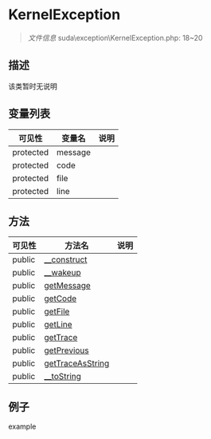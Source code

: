#  KernelException 

> *文件信息* suda\exception\KernelException.php: 18~20





## 描述



该类暂时无说明
 
## 变量列表
| 可见性 |  变量名   | 说明 |
|--------|----|------|
 | protected    | message | | 
 | protected    | code | | 
 | protected    | file | | 
 | protected    | line | | 
## 方法

 
| 可见性 | 方法名 | 说明 |
|--------|-------|------|
 |  public  |[__construct](KernelException/__construct.md) |  |
 |  public  |[__wakeup](KernelException/__wakeup.md) |  |
 |  public  |[getMessage](KernelException/getMessage.md) |  |
 |  public  |[getCode](KernelException/getCode.md) |  |
 |  public  |[getFile](KernelException/getFile.md) |  |
 |  public  |[getLine](KernelException/getLine.md) |  |
 |  public  |[getTrace](KernelException/getTrace.md) |  |
 |  public  |[getPrevious](KernelException/getPrevious.md) |  |
 |  public  |[getTraceAsString](KernelException/getTraceAsString.md) |  |
 |  public  |[__toString](KernelException/__toString.md) |  |
## 例子

example